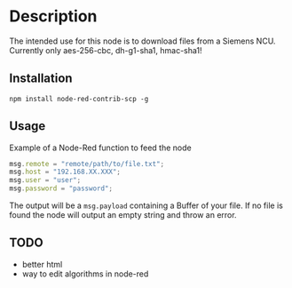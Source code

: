 # Description

The intended use for this node is to download files from a Siemens NCU.
Currently only aes-256-cbc, dh-g1-sha1, hmac-sha1!


## Installation

    npm install node-red-contrib-scp -g

## Usage

Example of a Node-Red function to feed the node

```js
msg.remote = "remote/path/to/file.txt";
msg.host = "192.168.XX.XXX";
msg.user = "user";
msg.password = "password";
```

The output will be a `msg.payload` containing a Buffer of your file.
If no file is found the node will output an empty string and throw an error.

## TODO

- better html
- way to edit algorithms in node-red